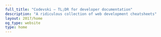 ```yaml
---
full_title: "Codevski — TL;DR for developer documentation"
description: "A ridiculous collection of web development cheatsheets"
layout: 2017/home
og_type: website
type: home
---
```

